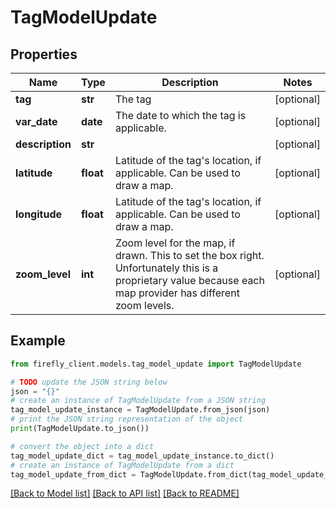 # TagModelUpdate


## Properties

Name | Type | Description | Notes
------------ | ------------- | ------------- | -------------
**tag** | **str** | The tag | [optional] 
**var_date** | **date** | The date to which the tag is applicable. | [optional] 
**description** | **str** |  | [optional] 
**latitude** | **float** | Latitude of the tag&#39;s location, if applicable. Can be used to draw a map. | [optional] 
**longitude** | **float** | Latitude of the tag&#39;s location, if applicable. Can be used to draw a map. | [optional] 
**zoom_level** | **int** | Zoom level for the map, if drawn. This to set the box right. Unfortunately this is a proprietary value because each map provider has different zoom levels. | [optional] 

## Example

```python
from firefly_client.models.tag_model_update import TagModelUpdate

# TODO update the JSON string below
json = "{}"
# create an instance of TagModelUpdate from a JSON string
tag_model_update_instance = TagModelUpdate.from_json(json)
# print the JSON string representation of the object
print(TagModelUpdate.to_json())

# convert the object into a dict
tag_model_update_dict = tag_model_update_instance.to_dict()
# create an instance of TagModelUpdate from a dict
tag_model_update_from_dict = TagModelUpdate.from_dict(tag_model_update_dict)
```
[[Back to Model list]](../README.md#documentation-for-models) [[Back to API list]](../README.md#documentation-for-api-endpoints) [[Back to README]](../README.md)


